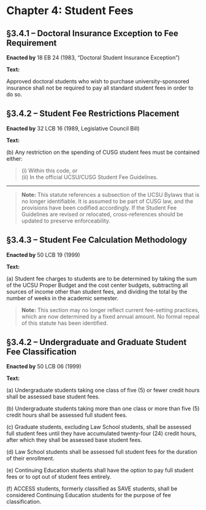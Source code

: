 # Chapter 4: Student Fees

## §3.4.1 – Doctoral Insurance Exception to Fee Requirement

**Enacted by** 18 EB 24 (1983, “Doctoral Student Insurance Exception”)

**Text:**

Approved doctoral students who wish to purchase university-sponsored insurance shall not be required to pay all standard student fees in order to do so.

## §3.4.2 – Student Fee Restrictions Placement

**Enacted by** 32 LCB 16 (1989, Legislative Council Bill)

**Text:**

(b) Any restriction on the spending of CUSG student fees must be contained either:  
> (i) Within this code, or  
> (ii) In the official UCSU/CUSG Student Fee Guidelines.

---
>**Note:** This statute references a subsection of the UCSU Bylaws that is no longer identifiable. It is assumed to be part of CUSG law, and the provisions have been codified accordingly. If the Student Fee Guidelines are revised or relocated, cross-references should be updated to preserve enforceability.

## §3.4.3 – Student Fee Calculation Methodology

**Enacted by** 50 LCB 19 (1999)

**Text:**

(a) Student fee charges to students are to be determined by taking the sum of the UCSU Proper Budget and the cost center budgets, subtracting all sources of income other than student fees, and dividing the total by the number of weeks in the academic semester.

> **Note:** This section may no longer reflect current fee-setting practices, which are now determined by a fixed annual amount. No formal repeal of this statute has been identified.


## §3.4.2 – Undergraduate and Graduate Student Fee Classification

**Enacted by** 50 LCB 06 (1999)

**Text:**

(a) Undergraduate students taking one class of five (5) or fewer credit hours shall be assessed base student fees.

(b) Undergraduate students taking more than one class or more than five (5) credit hours shall be assessed full student fees.

(c) Graduate students, excluding Law School students, shall be assessed full student fees until they have accumulated twenty-four (24) credit hours, after which they shall be assessed base student fees.

(d) Law School students shall be assessed full student fees for the duration of their enrollment.

(e) Continuing Education students shall have the option to pay full student fees or to opt out of student fees entirely.

(f) ACCESS students, formerly classified as SAVE students, shall be considered Continuing Education students for the purpose of fee classification.

